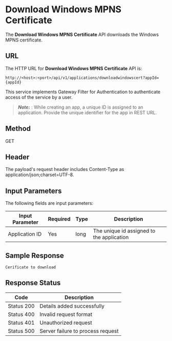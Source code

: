 
# Download Windows MPNS Certificate

The **Download Windows MPNS Certificate** API downloads the Windows MPNS certificate.

## URL

The HTTP URL for **Download Windows MPNS Certificate** API is:

```
http://<host>:<port>/api/v1/applications/downloadwindowscert?appId={appId}
```

This service implements Gateway Filter for Authentication to authenticate access of the service by a user.

> **_Note:_** <id>: While creating an app, a unique ID is assigned to an application. Provide the unique identifier for the app in REST URL.

## Method

GET

## Header

The payload's request header includes Content-Type as application/json;charset=UTF-8.

## Input Parameters

The following fields are input parameters:

| Input Parameter | Required | Type | Description                               |
| --------------- | -------- | ---- | ----------------------------------------- |
| Application ID  | Yes      | long | The unique id assigned to the application |

## Sample Response

```
Cerificate to download
```

## Response Status

| Code       | Description                       |
| ---------- | --------------------------------- |
| Status 200 | Details added successfully        |
| Status 400 | Invalid request format            |
| Status 401 | Unauthorized request              |
| Status 500 | Server failure to process request |
